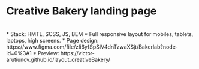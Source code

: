 # Creative Bakery landing page
<br/>
* Stack: HMTL, SCSS, JS, BEM
* Full responsive layout for mobiles, tablets, laptops, high screens.
* Page design: https://www.figma.com/file/zIi6yfSpSIV4dnTzwaXSjt/Bakerlab?node-id=0%3A1
* Preview: https://victor-arutiunov.github.io/layout_creativeBakery/
